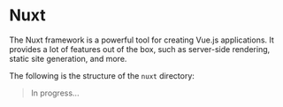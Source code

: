 # Nuxt

The Nuxt framework is a powerful tool for creating Vue.js applications. It provides a lot of features out of the box, such as server-side rendering, static site generation, and more.

The following is the structure of the `nuxt` directory:

> In progress...
